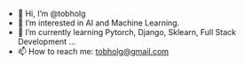 - 👋 Hi, I’m @tobholg
- 👀 I’m interested in AI and Machine Learning.
- 🌱 I’m currently learning Pytorch, Django, Sklearn, Full Stack Development ...
- 📫 How to reach me: tobholg@gmail.com

<!---
tobholg/tobholg is a ✨ special ✨ repository because its `README.md` (this file) appears on your GitHub profile.
You can click the Preview link to take a look at your changes.
--->
